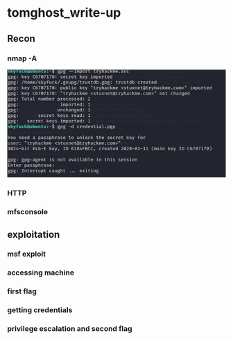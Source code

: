 # tomghost_write-up
## Recon
### nmap -A 
![nmap scan](https://github.com/citadelhack/tomghost_write-up/blob/main/tomghost/decryptattempt.png)
### HTTP
### mfsconsole
## exploitation
### msf exploit
### accessing machine
### first flag
### getting credentials
### privilege escalation and second flag
